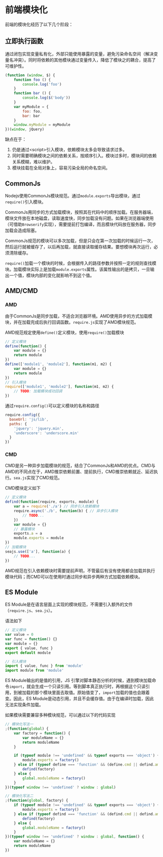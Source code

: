 # 前端模块化

前端的模块化经历了以下几个阶段：

## 立即执行函数

通过闭包实现变量私有化，外部只能使用暴露的变量，避免污染命名空间（解决变量名冲突）。同时将依赖的其他模块通过变量传入，降低了模块之的耦合，提高了可维护性。

```javascript
(function (window, $) {
    function foo () {
        console.log('foo')
    }
    function bar () {
        console.log($('body'))
    }
    var myModule = {
        foo: foo,
        bar: bar
    }
    window.myModule = myModule
})(window, jQuery)
```

缺点在于：

1. 仍是通过\<script\>引入模块，依赖模块太多会导致请求过多。
2. 同时需要明确模块之间的依赖关系，按顺序引入。模块过多时，模块间的依赖关系模糊，难以维护。
3. 模块挂载在全局对象上，容易污染全局的命名空间。

## CommonJs

Nodejs使用CommonJs模块规范。通过`module.exports`导出模块，通过`require()`引入模块。

CommonJs用同步的方式加载模块，按照其在代码中的顺序加载。在服务器端，模块文件放在本地磁盘，读取速度快，同步加载没有问题。如果在浏览器端使用（可借助`Browserify`实现），需要提前打包编译，而且模块代码放在服务器，同步加载会造成阻塞。

CommonJs规范的模块可以多次加载，但是只会在第一次加载的时候运行一次，然后运行就被缓存了，以后再加载，就直接读取缓存结果。要想模块再次运行，必须清除缓存。

`require()`加载一个模块的时候，会根据传入的路径参数并按照一定的规则查找模块。加载模块实际上是加载`module.exports`属性。该属性输出的是拷贝，一旦输出一个值，模块内部的变化就影响不到这个值。

## AMD/CMD

### AMD

由于CommonJs是同步加载，不适合浏览器环境。AMD使用异步的方式加载模块，并在加载完成后执行回调函数。`require.js`实现了AMD模块规范。

AMD规范规定使用`define()`定义模块，使用`require()`加载模块

```javascript
// 定义模块
define(function() {
    var module = {}
    return module
})
define(['module1', 'module2'], function(m1, m2) {
    var module = {}
    return module
})
// 引入模块
require(['module1', 'module2'], function(m1, m2) {
    // TODO: 加载模块成功回调
})
```

通过`require.config()`可以定义模块的名称和路径

```javascript
require.config({
  baseUrl: 'js/lib',
  paths: {
    'jquery': 'jquery.min',
    'underscore': 'underscore.min'
  }
})
```

### CMD

CMD是另一种异步加载模块的规范，结合了CommonJs和AMD的优点。CMD与AMD的不同点在于，AMD推崇依赖前置、提前执行，CMD推崇依赖就近、延迟执行。`sea.js`实现了CMD规范。

CMD模块定义如下

```javascript
// 定义模块
defind(function(require, exports, module) {
	var a = require('./a') // 同步引入依赖模块
    require.async('./b', function(b) { // 异步引入模块
        // TODO...
    })
    var module = {}
    // 暴露模块
    exports.a = a
    module.exports = module
})
// 加载模块
seajs.use(['a'], function(a) {
    // TODO...
})
```

AMD规范在引入依赖模块时需要提前声明，不管最后有没有使用都会加载并执行模块代码；而CMD可以在使用时通过同步和异步两种方式加载依赖模块。

## ES Module

ES Module是在语言层面上实现的模块规范，不需要引入额外的文件（`require.js`、`sea.js`）。

语法如下

```javascript
// 定义模块
var value = 0
var func = function() {}
var module = {}
export { value, func }
export default module

// 引入模块
import { value, func } from 'module'
import module from 'module'
```

ES Module输出的是值的引用，JS 引擎对脚本静态分析的时候，遇到模块加载命令`import`，就会生成一个只读引用。等到脚本真正执行时，再根据这个只读引用，到被加载的那个模块里面去取值。原始值变了，`import`加载的值也会跟着变。因此，ES Module是动态引用，并且不会缓存值。由于在编译时加载，因此无法实现条件加载。

如果模块需要兼容多种模块规范，可以通过以下的代码实现

```javascript
// 模块化写法一
;(function(global) {
    var factory = function() {
        var moduleName = {}
        return moduleName
    }

    if (typeof module !== 'undefined' && typeof exports === 'object') {
        module.exports = factory()
    } else if (typeof define === 'function' && (define.cmd || defind.amd)) {
        defind(factory)
    } else {
        global.moduleName = factory()
    }
})(typeof window !== 'undefined' ? window : global)

// 模块化写法二
;(function(global, factory) {
    if (typeof module !== 'undefined' && typeof exports === 'object') {
        module.exports = factory()
    } else if (typeof defind === 'function' && (defind.cmd || defind.amd)) {
        defind(factory)
    } else {
        global.moduleName = factory()
    }
})(typeof window !== 'undefined' ? window : global, function() {
    var moduleName = {}
    return moduleName
})
```

